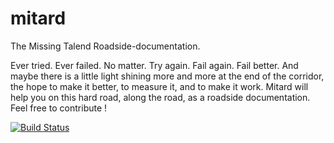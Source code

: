 # mitard
The Missing Talend Roadside-documentation.

Ever tried. Ever failed. No matter. Try again. Fail again. Fail better. And maybe there is a little light shining more and more at the end of the corridor, the hope to make it better, to measure it, and to make it work. Mitard will help you on this hard road, along the road, as a roadside documentation. Feel free to contribute !

[![Build Status](https://travis-ci.org/dutoitc/mitard.svg?branch=master)](https://travis-ci.org/dutoitc/mitard)